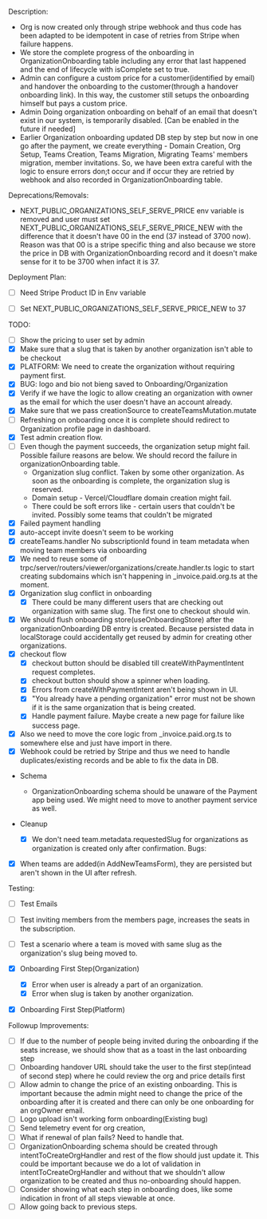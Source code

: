 Description:
- Org is now created only through stripe webhook and thus code has been adapted to be idempotent in case of retries from Stripe when failure happens.
- We store the complete progress of the onboarding in OrganizationOnboarding table including any error that last happened and the end of lifecycle with isComplete set to true.
- Admin can configure a custom price for a customer(identified by email) and handover the onboarding to the customer(through a handover onboarding link). In this way, the customer still setups the onboarding himself but pays a custom price.
- Admin Doing organization onboarding on behalf of an email that doesn't exist in our system, is temporarily disabled. [Can be enabled in the future if needed]
- Earlier Organization onboarding updated DB step by step but now in one go after the payment, we create everything - Domain Creation, Org Setup, Teams Creation, Teams Migration, Migrating Teams' members migration, member invitations. So, we have been extra careful with the logic to ensure errors don;t occur and if occur they are retried by webhook and also recorded in OrganizationOnboarding table.

Deprecations/Removals:
- NEXT_PUBLIC_ORGANIZATIONS_SELF_SERVE_PRICE env variable is removed and user must set NEXT_PUBLIC_ORGANIZATIONS_SELF_SERVE_PRICE_NEW with the difference that it doesn't have 00 in the end (37 instead of 3700 now). Reason was that 00 is a stripe specific thing and also because we store the price in DB with OrganizationOnboarding record and it doesn't make sense for it to be 3700 when infact it is 37.

Deployment Plan:
- [ ] Need Stripe Product ID in Env variable
- [ ] Set NEXT_PUBLIC_ORGANIZATIONS_SELF_SERVE_PRICE_NEW to 37


TODO:
- [ ] Show the pricing to user set by admin
- [x] Make sure that a slug that is taken by another organization isn't able to be checkout 
- [x] PLATFORM: We need to create the organization without requiring payment first.
- [x] BUG: logo and bio not bieng saved to Onboarding/Organization
- [x] Verify if we have the logic to allow creating an organization with owner as the email for which the user doesn't have an account already.
- [x] Make sure that we pass creationSource to createTeamsMutation.mutate
- [ ] Refreshing on onboarding once it is complete should redirect to Organization profile page in dashboard.
- [x] Test admin creation flow.
- [ ] Even though the payment succeeds, the organization setup might fail. Possible failure reasons are below. We should record the failure in organizationOnboarding table.
     - Organization slug conflict. Taken by some other organization. As soon as the onboarding is complete, the organization slug is reserved.
     - Domain setup - Vercel/Cloudflare domain creation might fail.
     - There could be soft errors like - certain users that couldn't be invited. Possibly some teams that couldn't be migrated
- [x] Failed payment handling
- [x] auto-accept invite doesn't seem to be working
- [x] createTeams.handler No subscriptionId found in team metadata when moving team members via onboarding
- [x] We need to reuse some of trpc/server/routers/viewer/organizations/create.handler.ts logic to start creating subdomains which isn't happening in _invoice.paid.org.ts at the moment.
- [x] Organization slug conflict in onboarding
     - [x] There could be many different users that are checking out organization with same slug. The first one to checkout should win.
- [x] We should flush onboarding store(useOnboardingStore) after the organizationOnboarding DB entry is created. Because persisted data in localStorage could accidentally get reused by admin for creating other organizations.
- [x] checkout flow 
     - [x] checkout button should be disabled till createWithPaymentIntent request completes.
     - [x] checkout button should show a spinner when loading.
     - [x] Errors from createWithPaymentIntent aren't being shown in UI.
     - [x] "You already have a pending organization" error must not be shown if it is the same organization that is being created.
     - [x] Handle payment failure. Maybe create a new page for failure like success page.
     
- [x] Also we need to move the core logic from _invoice.paid.org.ts to somewhere else and just have import in there.
- [x] Webhook could be retried by Stripe and thus we need to handle duplicates/existing records and be able to fix the data in DB.
- Schema
     - OrganizationOnboarding schema should be unaware of the Payment app being used. We might need to move to another payment service as well.
     

- Cleanup
     - [x] We don't need team.metadata.requestedSlug for organizations as organization is created only after confirmation.
Bugs:
- [x] When teams are added(in AddNewTeamsForm), they are persisted but aren't shown in the UI after refresh.

Testing:
- [ ] Test Emails
- [ ] Test inviting members from the members page, increases the seats in the subscription.
- [ ] Test a scenario where a team is moved with same slug as the organization's slug being moved to.
- [x] Onboarding First Step(Organization)
     - [x] Error when user is already a part of an organization.
     - [x] Error when slug is taken by another organization.
- [x] Onboarding First Step(Platform)


Followup Improvements:
 - [ ] If due to the number of people being invited during the onboarding if the seats increase, we should show that as a toast in the last onboarding step
 - [ ] Onboarding handover URL should take the user to the first step(intead of second step) where he could review the org and price details first
 - [ ] Allow admin to change the price of an existing onboarding. This is important because the admin might need to change the price of the onboarding after it is created and there can only be one onboarding for an orgOwner email.
 - [ ] Logo upload isn't working form onboarding(Existing bug)
 - [ ] Send telemetry event for org creation,
 - [ ]  What if renewal of plan fails? Need to handle that.
 - [ ] OrganizationOnboarding schema should be created through intentToCreateOrgHandler and rest of the flow should just update it. This could be important because we do a lot of validation in intentToCreateOrgHandler and without that we shouldn't allow organization to be created and thus no-onboarding should happen.
 - [ ]  Consider showing what each step in onboarding does, like some indication in front of all steps viewable at once.
 - [ ]  Allow going back to previous steps.
